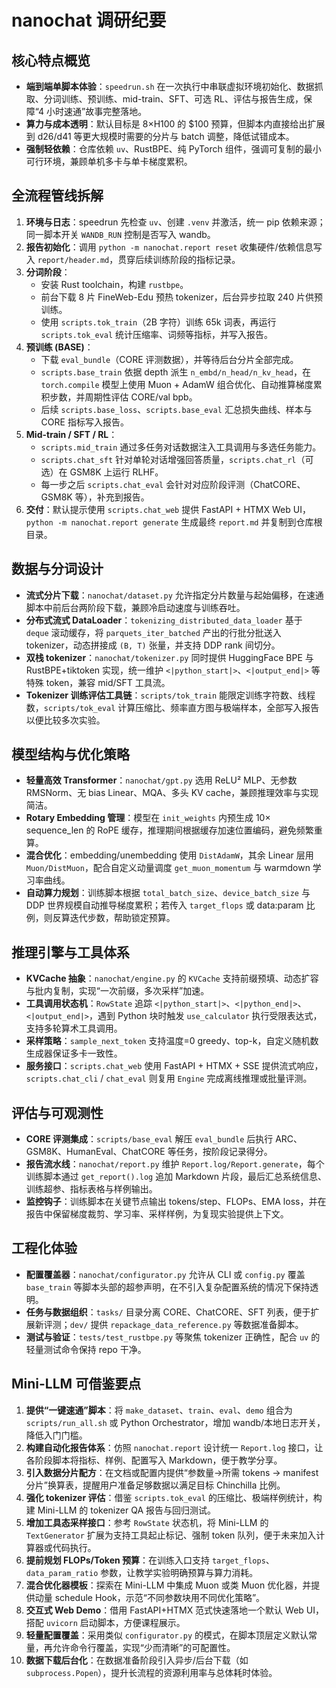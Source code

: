# nanochat 调研纪要

## 核心特点概览
- **端到端单脚本体验**：`speedrun.sh` 在一次执行中串联虚拟环境初始化、数据抓取、分词训练、预训练、mid-train、SFT、可选 RL、评估与报告生成，保障“4 小时速通”故事完整落地。
- **算力与成本透明**：默认目标是 8×H100 的 $100 预算，但脚本内直接给出扩展到 d26/d41 等更大规模时需要的分片与 batch 调整，降低试错成本。
- **强制轻依赖**：仓库依赖 `uv`、RustBPE、纯 PyTorch 组件，强调可复制的最小可行环境，兼顾单机多卡与单卡梯度累积。

## 全流程管线拆解
1. **环境与日志**：speedrun 先检查 `uv`、创建 `.venv` 并激活，统一 pip 依赖来源；同一脚本开关 `WANDB_RUN` 控制是否写入 wandb。
2. **报告初始化**：调用 `python -m nanochat.report reset` 收集硬件/依赖信息写入 `report/header.md`，贯穿后续训练阶段的指标记录。
3. **分词阶段**：
   - 安装 Rust toolchain，构建 `rustbpe`。
   - 前台下载 8 片 FineWeb-Edu 预热 tokenizer，后台异步拉取 240 片供预训练。
   - 使用 `scripts.tok_train`（2B 字符）训练 65k 词表，再运行 `scripts.tok_eval` 统计压缩率、词频等指标，并写入报告。
4. **预训练 (BASE)**：
   - 下载 `eval_bundle`（CORE 评测数据），并等待后台分片全部完成。
   - `scripts.base_train` 依据 depth 派生 `n_embd/n_head/n_kv_head`，在 `torch.compile` 模型上使用 Muon + AdamW 组合优化、自动推算梯度累积步数，并周期性评估 CORE/val bpb。
   - 后续 `scripts.base_loss`、`scripts.base_eval` 汇总损失曲线、样本与 CORE 指标写入报告。
5. **Mid-train / SFT / RL**：
   - `scripts.mid_train` 通过多任务对话数据注入工具调用与多选任务能力。
   - `scripts.chat_sft` 针对单轮对话增强回答质量，`scripts.chat_rl`（可选）在 GSM8K 上运行 RLHF。
   - 每一步之后 `scripts.chat_eval` 会针对对应阶段评测（ChatCORE、GSM8K 等），补充到报告。
6. **交付**：默认提示使用 `scripts.chat_web` 提供 FastAPI + HTMX Web UI，`python -m nanochat.report generate` 生成最终 `report.md` 并复制到仓库根目录。

## 数据与分词设计
- **流式分片下载**：`nanochat/dataset.py` 允许指定分片数量与起始偏移，在速通脚本中前后台两阶段下载，兼顾冷启动速度与训练吞吐。
- **分布式流式 DataLoader**：`tokenizing_distributed_data_loader` 基于 `deque` 滚动缓存，将 `parquets_iter_batched` 产出的行批分批送入 tokenizer，动态拼接成 `(B, T)` 张量，并支持 DDP rank 间切分。
- **双栈 tokenizer**：`nanochat/tokenizer.py` 同时提供 HuggingFace BPE 与 RustBPE+tiktoken 实现，统一维护 `<|python_start|>`、`<|output_end|>` 等特殊 token，兼容 mid/SFT 工具流。
- **Tokenizer 训练评估工具链**：`scripts/tok_train` 能限定训练字符数、线程数，`scripts/tok_eval` 计算压缩比、频率直方图与极端样本，全部写入报告以便比较多次实验。

## 模型结构与优化策略
- **轻量高效 Transformer**：`nanochat/gpt.py` 选用 ReLU² MLP、无参数 RMSNorm、无 bias Linear、MQA、多头 KV cache，兼顾推理效率与实现简洁。
- **Rotary Embedding 管理**：模型在 `init_weights` 内预生成 10× sequence_len 的 RoPE 缓存，推理期间根据缓存加速位置编码，避免频繁重算。
- **混合优化**：embedding/unembedding 使用 `DistAdamW`，其余 Linear 层用 `Muon/DistMuon`，配合自定义动量调度 `get_muon_momentum` 与 warmdown 学习率曲线。
- **自动算力规划**：训练脚本根据 `total_batch_size`、`device_batch_size` 与 DDP 世界规模自动推导梯度累积；若传入 `target_flops` 或 data:param 比例，则反算迭代步数，帮助锁定预算。

## 推理引擎与工具体系
- **KVCache 抽象**：`nanochat/engine.py` 的 `KVCache` 支持前缀预填、动态扩容与批内复制，实现“一次前缀，多次采样”加速。
- **工具调用状态机**：`RowState` 追踪 `<|python_start|>`、`<|python_end|>`、`<|output_end|>`，遇到 Python 块时触发 `use_calculator` 执行受限表达式，支持多轮算术工具调用。
- **采样策略**：`sample_next_token` 支持温度=0 greedy、top-k，自定义随机数生成器保证多卡一致性。
- **服务接口**：`scripts.chat_web` 使用 FastAPI + HTMX + SSE 提供流式响应，`scripts.chat_cli` / `chat_eval` 则复用 `Engine` 完成离线推理或批量评测。

## 评估与可观测性
- **CORE 评测集成**：`scripts/base_eval` 解压 `eval_bundle` 后执行 ARC、GSM8K、HumanEval、ChatCORE 等任务，按阶段记录得分。
- **报告流水线**：`nanochat/report.py` 维护 `Report.log/Report.generate`，每个训练脚本通过 `get_report().log` 追加 Markdown 片段，最后汇总系统信息、训练超参、指标表格与样例输出。
- **监控钩子**：训练脚本在关键节点输出 tokens/step、FLOPs、EMA loss，并在报告中保留梯度裁剪、学习率、采样样例，为复现实验提供上下文。

## 工程化体验
- **配置覆盖器**：`nanochat/configurator.py` 允许从 CLI 或 `config.py` 覆盖 `base_train` 等脚本头部的超参声明，在不引入复杂配置系统的情况下保持透明。
- **任务与数据组织**：`tasks/` 目录分离 CORE、ChatCORE、SFT 列表，便于扩展新评测；`dev/` 提供 `repackage_data_reference.py` 等数据准备脚本。
- **测试与验证**：`tests/test_rustbpe.py` 等聚焦 tokenizer 正确性，配合 `uv` 的轻量测试命令保持 repo 干净。

## Mini-LLM 可借鉴要点
1. **提供“一键速通”脚本**：将 `make_dataset`、`train`、`eval`、`demo` 组合为 `scripts/run_all.sh` 或 Python Orchestrator，增加 wandb/本地日志开关，降低入门门槛。
2. **构建自动化报告体系**：仿照 `nanochat.report` 设计统一 `Report.log` 接口，让各阶段脚本将指标、样例、配置写入 Markdown，便于教学分享。
3. **引入数据分片配方**：在文档或配置内提供“参数量→所需 tokens → manifest 分片”换算表，提醒用户准备足够数据以满足目标 Chinchilla 比例。
4. **强化 tokenizer 评估**：借鉴 `scripts.tok_eval` 的压缩比、极端样例统计，构建 Mini-LLM 的 tokenizer QA 报告与回归测试。
5. **增加工具态采样接口**：参考 `RowState` 状态机，将 Mini-LLM 的 `TextGenerator` 扩展为支持工具起止标记、强制 token 队列，便于未来加入计算器或代码执行。
6. **提前规划 FLOPs/Token 预算**：在训练入口支持 `target_flops`、`data_param_ratio` 参数，让教学实验明确预算与算力消耗。
7. **混合优化器模板**：探索在 Mini-LLM 中集成 Muon 或类 Muon 优化器，并提供动量 schedule Hook，示范“不同参数块用不同优化策略”。
8. **交互式 Web Demo**：借用 FastAPI+HTMX 范式快速落地一个默认 Web UI，搭配 `uvicorn` 启动脚本，方便课程展示。
9. **轻量配置覆盖**：采用类似 `configurator.py` 的模式，在脚本顶层定义默认常量，再允许命令行覆盖，实现“少而清晰”的可配置性。
10. **数据下载后台化**：在数据准备阶段引入异步/后台下载（如 `subprocess.Popen`），提升长流程的资源利用率与总体耗时体验。
